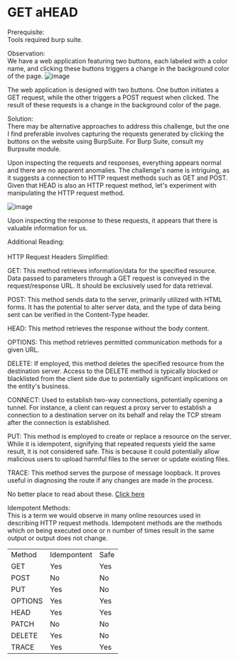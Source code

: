 # GET aHEAD

Prerequisite:<br>
Tools required burp suite.

Observation: <br>
We have a web application featuring two buttons, each labeled with a color name, and clicking these buttons triggers a change in the background color of the page.
![image](https://github.com/MHKace/picoCTF/assets/157091170/eb0a45a2-daaa-4787-ac82-c558649c9ee2)

The web application is designed with two buttons. One button initiates a GET request, while the other triggers a POST request when clicked. The result of these requests is a change in the background color of the page.

Solution:<br>
There may be alternative approaches to address this challenge, but the one I find preferable involves capturing the requests generated by clicking the buttons on the website using BurpSuite. For Burp Suite, consult my Burpsuite module.

Upon inspecting the requests and responses, everything appears normal and there are no apparent anomalies. The challenge's name is intriguing, as it suggests a connection to HTTP request methods such as GET and POST. Given that HEAD is also an HTTP request method, let's experiment with manipulating the HTTP request method.

![image](https://github.com/MHKace/picoCTF/assets/157091170/89934374-7612-462c-888e-e11964c2c8f0)

Upon inspecting the response to these requests, it appears that there is valuable information for us.

Additional Reading:
<br><br>
HTTP Request Headers Simplified:<br>

GET: This method retrieves information/data for the specified resource. Data passed to parameters through a GET request is conveyed in the request/response URL. It should be exclusively used for data retrieval.

POST: This method sends data to the server, primarily utilized with HTML forms. It has the potential to alter server data, and the type of data being sent can be verified in the Content-Type header.

HEAD: This method retrieves the response without the body content.

OPTIONS: This method retrieves permitted communication methods for a given URL.

DELETE: If employed, this method deletes the specified resource from the destination server. Access to the DELETE method is typically blocked or blacklisted from the client side due to potentially significant implications on the entity's business.

CONNECT: Used to establish two-way connections, potentially opening a tunnel. For instance, a client can request a proxy server to establish a connection to a destination server on its behalf and relay the TCP stream after the connection is established.

PUT: This method is employed to create or replace a resource on the server. While it is idempotent, signifying that repeated requests yield the same result, it is not considered safe. This is because it could potentially allow malicious users to upload harmful files to the server or update existing files.

TRACE: This method serves the purpose of message loopback. It proves useful in diagnosing the route if any changes are made in the process.

No better place to read about these. <a href="https://developer.mozilla.org/en-US/docs/Web/HTTP/Methods">  Click here </a>

Idempotent Methods:<br>
This is a term we would observe in many online resources used in describing HTTP request methods.
Idempotent methods are the methods which on being executed once or n number of times result in the same output or output does not change.
<be>
<Center>
<Table> 
  <tr> 
    <td> Method </td> 
    <td> Idempontent</td>
    <td> Safe </td>
  </tr>
  <tr> 
    <td> GET </td> 
    <td> Yes </td>
    <td> Yes </td>
  </tr>
  <tr> 
    <td> POST </td> 
    <td> No</td>
    <td> No </td>
  </tr>
  <tr> 
    <td> PUT </td> 
    <td> Yes </td>
    <td> No </td>
  </tr>
  <tr> 
    <td> OPTIONS </td> 
    <td> Yes </td>
    <td> Yes </td>
  </tr>
  <tr> 
    <td> HEAD </td> 
    <td> Yes </td>
    <td> Yes </td>
  </tr>
  <tr> 
    <td> PATCH </td> 
    <td> No </td>
    <td> No </td>
  </tr>
  <tr> 
    <td> DELETE </td> 
    <td> Yes </td>
    <td> No </td>
  </tr>
  <tr> 
    <td> TRACE </td> 
    <td> Yes </td>
    <td> Yes </td>
  </tr>
</Table>
</Center>



